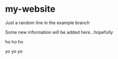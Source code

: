# my-website

Just a random line in the example branch

Some new information will be added here...hopefully

ho ho ho

yo yo yo
